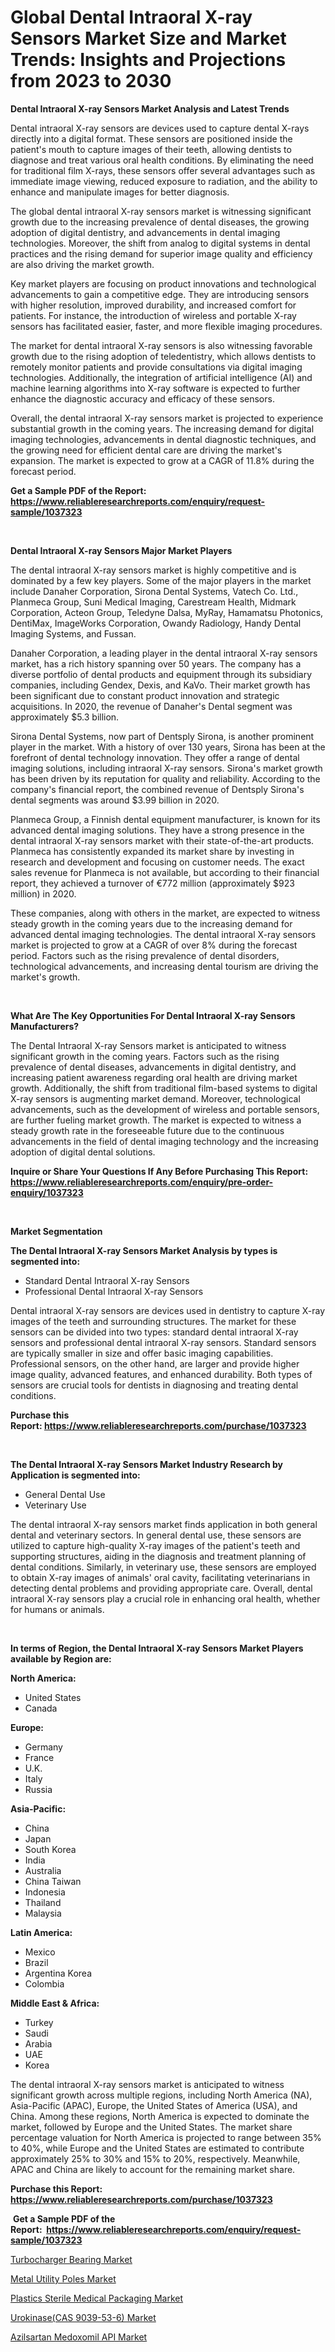 <p><h1>Global Dental Intraoral X-ray Sensors Market Size and Market Trends: Insights and Projections from 2023 to 2030</h1></p><p><strong>Dental Intraoral X-ray Sensors Market Analysis and Latest Trends</strong></p>
<p><p>Dental intraoral X-ray sensors are devices used to capture dental X-rays directly into a digital format. These sensors are positioned inside the patient's mouth to capture images of their teeth, allowing dentists to diagnose and treat various oral health conditions. By eliminating the need for traditional film X-rays, these sensors offer several advantages such as immediate image viewing, reduced exposure to radiation, and the ability to enhance and manipulate images for better diagnosis.</p><p>The global dental intraoral X-ray sensors market is witnessing significant growth due to the increasing prevalence of dental diseases, the growing adoption of digital dentistry, and advancements in dental imaging technologies. Moreover, the shift from analog to digital systems in dental practices and the rising demand for superior image quality and efficiency are also driving the market growth.</p><p>Key market players are focusing on product innovations and technological advancements to gain a competitive edge. They are introducing sensors with higher resolution, improved durability, and increased comfort for patients. For instance, the introduction of wireless and portable X-ray sensors has facilitated easier, faster, and more flexible imaging procedures.</p><p>The market for dental intraoral X-ray sensors is also witnessing favorable growth due to the rising adoption of teledentistry, which allows dentists to remotely monitor patients and provide consultations via digital imaging technologies. Additionally, the integration of artificial intelligence (AI) and machine learning algorithms into X-ray software is expected to further enhance the diagnostic accuracy and efficacy of these sensors.</p><p>Overall, the dental intraoral X-ray sensors market is projected to experience substantial growth in the coming years. The increasing demand for digital imaging technologies, advancements in dental diagnostic techniques, and the growing need for efficient dental care are driving the market's expansion. The market is expected to grow at a CAGR of 11.8% during the forecast period.</p></p>
<p><strong>Get a Sample PDF of the Report:&nbsp; <a href="https://www.reliableresearchreports.com/enquiry/request-sample/1037323">https://www.reliableresearchreports.com/enquiry/request-sample/1037323</a></strong></p>
<p>&nbsp;</p>
<p><strong>Dental Intraoral X-ray Sensors Major Market Players</strong></p>
<p><p>The dental intraoral X-ray sensors market is highly competitive and is dominated by a few key players. Some of the major players in the market include Danaher Corporation, Sirona Dental Systems, Vatech Co. Ltd., Planmeca Group, Suni Medical Imaging, Carestream Health, Midmark Corporation, Acteon Group, Teledyne Dalsa, MyRay, Hamamatsu Photonics, DentiMax, ImageWorks Corporation, Owandy Radiology, Handy Dental Imaging Systems, and Fussan.</p><p>Danaher Corporation, a leading player in the dental intraoral X-ray sensors market, has a rich history spanning over 50 years. The company has a diverse portfolio of dental products and equipment through its subsidiary companies, including Gendex, Dexis, and KaVo. Their market growth has been significant due to constant product innovation and strategic acquisitions. In 2020, the revenue of Danaher's Dental segment was approximately $5.3 billion.</p><p>Sirona Dental Systems, now part of Dentsply Sirona, is another prominent player in the market. With a history of over 130 years, Sirona has been at the forefront of dental technology innovation. They offer a range of dental imaging solutions, including intraoral X-ray sensors. Sirona's market growth has been driven by its reputation for quality and reliability. According to the company's financial report, the combined revenue of Dentsply Sirona's dental segments was around $3.99 billion in 2020.</p><p>Planmeca Group, a Finnish dental equipment manufacturer, is known for its advanced dental imaging solutions. They have a strong presence in the dental intraoral X-ray sensors market with their state-of-the-art products. Planmeca has consistently expanded its market share by investing in research and development and focusing on customer needs. The exact sales revenue for Planmeca is not available, but according to their financial report, they achieved a turnover of €772 million (approximately $923 million) in 2020.</p><p>These companies, along with others in the market, are expected to witness steady growth in the coming years due to the increasing demand for advanced dental imaging technologies. The dental intraoral X-ray sensors market is projected to grow at a CAGR of over 8% during the forecast period. Factors such as the rising prevalence of dental disorders, technological advancements, and increasing dental tourism are driving the market's growth.</p></p>
<p>&nbsp;</p>
<p><strong>What Are The Key Opportunities For Dental Intraoral X-ray Sensors Manufacturers?</strong></p>
<p><p>The Dental Intraoral X-ray Sensors market is anticipated to witness significant growth in the coming years. Factors such as the rising prevalence of dental diseases, advancements in digital dentistry, and increasing patient awareness regarding oral health are driving market growth. Additionally, the shift from traditional film-based systems to digital X-ray sensors is augmenting market demand. Moreover, technological advancements, such as the development of wireless and portable sensors, are further fueling market growth. The market is expected to witness a steady growth rate in the foreseeable future due to the continuous advancements in the field of dental imaging technology and the increasing adoption of digital dental solutions.</p></p>
<p><strong>Inquire or Share Your Questions If Any Before Purchasing This Report: <a href="https://www.reliableresearchreports.com/enquiry/pre-order-enquiry/1037323">https://www.reliableresearchreports.com/enquiry/pre-order-enquiry/1037323</a></strong></p>
<p>&nbsp;</p>
<p><strong>Market Segmentation</strong></p>
<p><strong>The Dental Intraoral X-ray Sensors Market Analysis by types is segmented into:</strong></p>
<p><ul><li>Standard Dental Intraoral X-ray Sensors</li><li>Professional Dental Intraoral X-ray Sensors</li></ul></p>
<p><p>Dental intraoral X-ray sensors are devices used in dentistry to capture X-ray images of the teeth and surrounding structures. The market for these sensors can be divided into two types: standard dental intraoral X-ray sensors and professional dental intraoral X-ray sensors. Standard sensors are typically smaller in size and offer basic imaging capabilities. Professional sensors, on the other hand, are larger and provide higher image quality, advanced features, and enhanced durability. Both types of sensors are crucial tools for dentists in diagnosing and treating dental conditions.</p></p>
<p><strong>Purchase this Report:&nbsp;<a href="https://www.reliableresearchreports.com/purchase/1037323">https://www.reliableresearchreports.com/purchase/1037323</a></strong></p>
<p>&nbsp;</p>
<p><strong>The Dental Intraoral X-ray Sensors Market Industry Research by Application is segmented into:</strong></p>
<p><ul><li>General Dental Use</li><li>Veterinary Use</li></ul></p>
<p><p>The dental intraoral X-ray sensors market finds application in both general dental and veterinary sectors. In general dental use, these sensors are utilized to capture high-quality X-ray images of the patient's teeth and supporting structures, aiding in the diagnosis and treatment planning of dental conditions. Similarly, in veterinary use, these sensors are employed to obtain X-ray images of animals' oral cavity, facilitating veterinarians in detecting dental problems and providing appropriate care. Overall, dental intraoral X-ray sensors play a crucial role in enhancing oral health, whether for humans or animals.</p></p>
<p>&nbsp;</p>
<p><strong>In terms of Region, the Dental Intraoral X-ray Sensors Market Players available by Region are:</strong></p>
<p>
    <p> <strong> North America: </strong>
        <ul>
            <li>United States</li>
            <li>Canada</li>
        </ul>
        </p> 
    <p> <strong> Europe: </strong>
        <ul>
            <li>Germany</li>
            <li>France</li>
            <li>U.K.</li>
            <li>Italy</li>
            <li>Russia</li>
        </ul>
        </p> 
    <p> <strong> Asia-Pacific: </strong>
        <ul>
            <li>China</li>
            <li>Japan</li>
            <li>South Korea</li>
            <li>India</li>
            <li>Australia</li>
            <li>China Taiwan</li>
            <li>Indonesia</li>
            <li>Thailand</li>
            <li>Malaysia</li>
        </ul>
        </p> 
    <p> <strong> Latin America: </strong>
        <ul>
            <li>Mexico</li>
            <li>Brazil</li>
            <li>Argentina Korea</li>
            <li>Colombia</li>
        </ul>
        </p> 
    <p> <strong> Middle East & Africa: </strong>
        <ul>
            <li>Turkey</li>
            <li>Saudi</li>
            <li>Arabia</li>
            <li>UAE</li>
            <li>Korea</li>
        </ul>
    </p>
    </p>
<p><p>The dental intraoral X-ray sensors market is anticipated to witness significant growth across multiple regions, including North America (NA), Asia-Pacific (APAC), Europe, the United States of America (USA), and China. Among these regions, North America is expected to dominate the market, followed by Europe and the United States. The market share percentage valuation for North America is projected to range between 35% to 40%, while Europe and the United States are estimated to contribute approximately 25% to 30% and 15% to 20%, respectively. Meanwhile, APAC and China are likely to account for the remaining market share.</p></p>
<p><strong>Purchase this Report: <a href="https://www.reliableresearchreports.com/purchase/1037323">https://www.reliableresearchreports.com/purchase/1037323</a></strong></p>
<p>&nbsp;<strong>Get a Sample PDF of the Report:&nbsp;&nbsp;<a href="https://www.reliableresearchreports.com/enquiry/request-sample/1037323">https://www.reliableresearchreports.com/enquiry/request-sample/1037323</a></strong></p>
<p><strong></strong></p>
<p><p><a href="https://medium.com/@lulukerluke/turbocharger-bearing-market-size-growth-forecast-2023-2030-4af18bad5aec">Turbocharger Bearing Market</a></p><p><a href="https://www.linkedin.com/pulse/metal-utility-poles-market-size-share-amp-trends-analysis-gyw0e/">Metal Utility Poles Market</a></p><p><a href="https://github.com/Chiragrp26/Market-Research-Report-List-1/blob/main/plastics-sterile-medical-packaging-market.md">Plastics Sterile Medical Packaging Market</a></p><p><a href="https://www.reportprime.com/urokinasecas-9039-53-6-r11530">Urokinase(CAS 9039-53-6) Market</a></p><p><a href="https://www.reportprime.com/azilsartan-medoxomil-api-r11528">Azilsartan Medoxomil API Market</a></p></p>